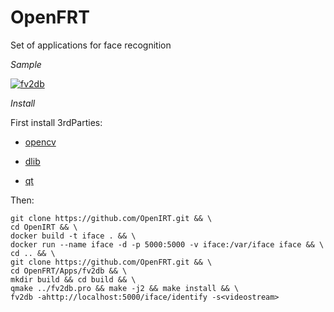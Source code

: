 OpenFRT
===

Set of applications for face recognition

*Sample*

[![fv2db](https://img.youtube.com/vi/diXRtskXeEQ/maxresdefault.jpg)](https://www.youtube.com/watch?v=diXRtskXeEQ)

*Install*

First install 3rdParties:

- [opencv](https://opencv.org/)

- [dlib](http://dlib.net/)

- [qt](https://www.qt.io/)

Then:

```
git clone https://github.com/OpenIRT.git && \
cd OpenIRT && \
docker build -t iface . && \
docker run --name iface -d -p 5000:5000 -v iface:/var/iface iface && \
cd .. && \
git clone https://github.com/OpenFRT.git && \
cd OpenFRT/Apps/fv2db && \
mkdir build && cd build && \
qmake ../fv2db.pro && make -j2 && make install && \
fv2db -ahttp://localhost:5000/iface/identify -s<videostream>
``` 
